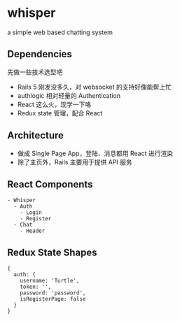 # whisper
a simple web based chatting system

## Dependencies
先做一些技术选型吧

- Rails 5 刚发没多久，对 websocket 的支持好像能帮上忙
- authlogic 相对轻量的 Authentication
- React 这么火，现学一下咯
- Redux state 管理，配合 React

## Architecture

- 做成 Single Page App，登陆、消息都用 React 进行渲染
- 除了主页外，Rails 主要用于提供 API 服务

## React Components
```
- Whisper
  - Auth
    - Login
    - Register
  - Chat
    - Header
```

## Redux State Shapes

```
{
  auth: {
    username: 'Turtle',
    token: '',
    password: 'password',
    isRegisterPage: false
  }
}
```
